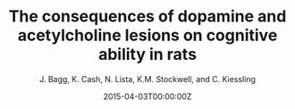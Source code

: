 ---
# Documentation: https://wowchemy.com/docs/managing-content/

title: "The consequences of dopamine and acetylcholine lesions on cognitive ability in rats"
authors: [J. Bagg, K. Cash, N. Lista, K.M. Stockwell, and C. Kiessling]
author: "J. Bagg, K. Cash, N. Lista, K.M. Stockwell, and C. Kiessling"
date: 2015-04-03T00:00:00Z
doi: ""

# Schedule page publish date (NOT publication's date).
publishDate: 2020-12-18T00:00:00Z

# Publication type.
# Legend: 0 = Uncategorized; 1 = Conference paper; 2 = Journal article;
# 3 = Preprint / Working Paper; 4 = Report; 5 = Book; 6 = Book section;
# 7 = Thesis; 8 = Patent
publication_types: ["1"]

# Publication name and optional abbreviated publication name.
publication: "Psi Chi Undergraduate Research Fair, Vestal, NY"
publication_short: ""

abstract: ""

# Summary. An optional shortened abstract.
summary: ""

tags: []
categories: []
featured: false

links:
url_pdf: 
url_code: 
url_dataset: 
url_poster: 
url_project:
url_slides:
url_source: 
url_video: 



# Featured image
# To use, add an image named `featured.jpg/png` to your page's folder. 
# Focal points: Smart, Center, TopLeft, Top, TopRight, Left, Right, BottomLeft, Bottom, BottomRight.
image:
  caption: ""
  focal_point: ""
  preview_only: false

# Associated Projects (optional).
#   Associate this publication with one or more of your projects.
#   Simply enter your project's folder or file name without extension.
#   E.g. `internal-project` references `content/project/internal-project/index.md`.
#   Otherwise, set `projects: []`.
projects: []

# Slides (optional).
#   Associate this publication with Markdown slides.
#   Simply enter your slide deck's filename without extension.
#   E.g. `slides: "example"` references `content/slides/example/index.md`.
#   Otherwise, set `slides: ""`.
slides: ""
---